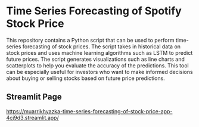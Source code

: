 # Time Series Forecasting of Spotify Stock Price

This repository contains a Python script that can be used to perform time-series forecasting of stock prices. The script takes in historical data on stock prices and uses machine learning algorithms such as LSTM to predict future prices. The script generates visualizations such as line charts and scatterplots to help you evaluate the accuracy of the predictions. This tool can be especially useful for investors who want to make informed decisions about buying or selling stocks based on future price predictions.


## Streamlit Page

https://muarrikhyazka-time-series-forecasting-of-stock-price-app-4cj9d3.streamlit.app/